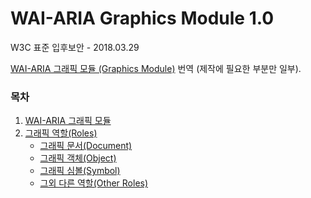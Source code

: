 # WAI-ARIA Graphics Module 1.0

W3C 표준 입후보안 - 2018.03.29

[WAI-ARIA 그래픽 모듈 (Graphics Module)](https://www.w3.org/TR/graphics-aria-1.0/) 번역 (제작에 필요한 부분만 일부).

### 목차

1. [WAI-ARIA 그래픽 모듈](https://github.com/yamoo9/graphics-aria/wiki)
1. [그래픽 역할(Roles)](https://github.com/yamoo9/graphics-aria/wiki/%EA%B7%B8%EB%9E%98%ED%94%BD-%EC%97%AD%ED%95%A0-(Graphics-Roles))
    - [그래픽 문서(Document)](https://github.com/yamoo9/graphics-aria/wiki/%EA%B7%B8%EB%9E%98%ED%94%BD-%EB%AC%B8%EC%84%9C-(graphics-document)-%EC%97%AD%ED%95%A0)
    - [그래픽 객체(Object)](https://github.com/yamoo9/graphics-aria/wiki/%EA%B7%B8%EB%9E%98%ED%94%BD-%EA%B0%9D%EC%B2%B4(Graphic-Object)-%EC%97%AD%ED%95%A0)
    - [그래픽 심볼(Symbol)](https://github.com/yamoo9/graphics-aria/wiki/%EA%B7%B8%EB%9E%98%ED%94%BD-%EC%8B%AC%EB%B3%BC(Graphic-Symbol)-%EC%97%AD%ED%95%A0)
    - [그외 다른 역할(Other Roles)](https://github.com/yamoo9/graphics-aria/wiki/%EA%B7%B8%EC%99%B8-%EB%8B%A4%EB%A5%B8-%EC%97%AD%ED%95%A0(Other-Roles))
